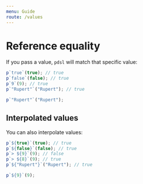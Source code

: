 ```yaml
---
menu: Guide
route: /values
---
```


# Reference equality

If you pass a value, `pdsl` will match that specific value:

```javascript
p`true`(true); // true
p`false`(false); // true
p`9`(9); // true
p`"Rupert"`("Rupert"); // true
```

```js
p`"Rupert"`("Rupert");
```

## Interpolated values

You can also interpolate values:

```javascript
p`${true}`(true); // true
p`${false}`(false); // true
p`> ${9}`(9); // false
p`> ${8}`(9); // true
p`${"Rupert"}`("Rupert"); // true
```

```js
p`${9}`(9);
```
